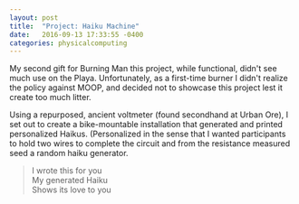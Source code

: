 ```yaml
---
layout: post
title:  "Project: Haiku Machine"
date:   2016-09-13 17:33:55 -0400
categories: physicalcomputing
---
```


My second gift for Burning Man this project, while functional, didn't
see much use on the Playa. Unfortunately, as a first-time burner I
didn't realize the policy against MOOP, and decided not to showcase this
project lest it create too much litter.

Using a repurposed, ancient voltmeter (found secondhand at Urban Ore), I
set out to create a bike-mountable installation that generated and printed personalized Haikus. (Personalized in the sense that I wanted participants to hold two wires to complete the circuit and from the resistance measured seed a random haiku generator.

> I wrote this for you  
My generated Haiku  
Shows its love to you

